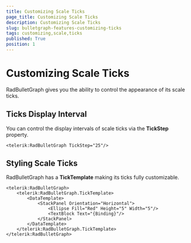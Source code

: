 ```yaml
---
title: Customizing Scale Ticks
page_title: Customizing Scale Ticks
description: Customizing Scale Ticks
slug: bulletgraph-features-customizing-ticks
tags: customizing,scale,ticks
published: True
position: 1
---
```


# Customizing Scale Ticks

RadBulletGraph gives you the ability to control the appearance of its scale ticks.

## Ticks Display Interval

You can control the display intervals of scale ticks via the **TickStep** property.

	<telerik:RadBulletGraph TickStep="25"/>

## Styling Scale Ticks

RadBulletGraph has a **TickTemplate** making its ticks fully customizable.

	<telerik:RadBulletGraph>
		<telerik:RadBulletGraph.TickTemplate>
			<DataTemplate>
				<StackPanel Orientation="Horizontal">
					<Ellipse Fill="Red" Height="5" Width="5"/>
					<TextBlock Text="{Binding}"/>
				</StackPanel>
			</DataTemplate>
		</telerik:RadBulletGraph.TickTemplate>
	</telerik:RadBulletGraph>
